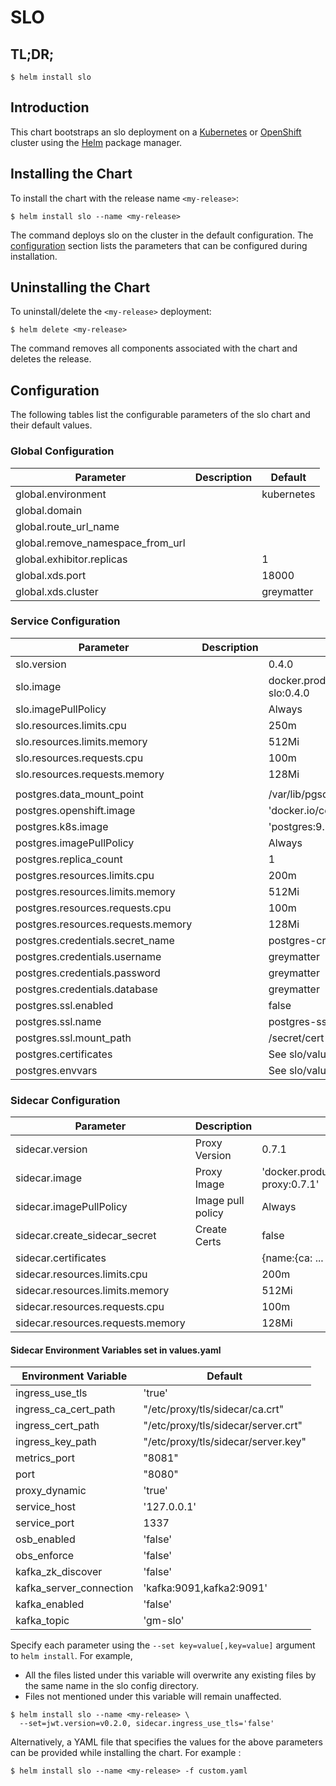 # SLO

## TL;DR;

```console
$ helm install slo
```

## Introduction

This chart bootstraps an slo deployment on a [Kubernetes](http://kubernetes.io) or [OpenShift](https://www.openshift.com/) cluster using the [Helm](https://helm.sh) package manager.

## Installing the Chart

To install the chart with the release name `<my-release>`:

```console
$ helm install slo --name <my-release>
```

The command deploys slo on the cluster in the default configuration. The [configuration](#configuration) section lists the parameters that can be configured during installation.

## Uninstalling the Chart

To uninstall/delete the `<my-release>` deployment:

```console
$ helm delete <my-release>
```

The command removes all components associated with the chart and deletes the release.

## Configuration

The following tables list the configurable parameters of the slo chart and their default values.

### Global Configuration

| Parameter                        | Description | Default    |
| -------------------------------- | ----------- | ---------- |
| global.environment               |             | kubernetes |
| global.domain                    |             |            |
| global.route_url_name            |             |            |
| global.remove_namespace_from_url |             |            |
| global.exhibitor.replicas        |             | 1          |
| global.xds.port                  |             | 18000      |
| global.xds.cluster               |             | greymatter |

### Service Configuration

| Parameter                          | Description | Default                                                    |
| ---------------------------------- | ----------- | ---------------------------------------------------------- |
| slo.version                        |             | 0.4.0                                                      |
| slo.image                          |             | docker.production.deciphernow.com/deciphernow/gm-slo:0.4.0 |
| slo.imagePullPolicy                |             | Always                                                     |
| slo.resources.limits.cpu           |             | 250m                                                       |
| slo.resources.limits.memory        |             | 512Mi                                                      |
| slo.resources.requests.cpu         |             | 100m                                                       |
| slo.resources.requests.memory      |             | 128Mi                                                      |
|                                    |             |                                                            |
| postgres.data_mount_point          |             | /var/lib/pgsql/data                                        |
| postgres.openshift.image           |             | 'docker.io/centos/postgresql-95-centos7:9.5'               |
| postgres.k8s.image                 |             | 'postgres:9.5'                                             |
| postgres.imagePullPolicy           |             | Always                                                     |
| postgres.replica_count             |             | 1                                                          |
| postgres.resources.limits.cpu      |             | 200m                                                       |
| postgres.resources.limits.memory   |             | 512Mi                                                      |
| postgres.resources.requests.cpu    |             | 100m                                                       |
| postgres.resources.requests.memory |             | 128Mi                                                      |
| postgres.credentials.secret_name   |             | postgres-credentials                                       |
| postgres.credentials.username      |             | greymatter                                                 |
| postgres.credentials.password      |             | greymatter                                                 |
| postgres.credentials.database      |             | greymatter                                                 |
| postgres.ssl.enabled               |             | false                                                      |
| postgres.ssl.name                  |             | postgres-ssl-certs                                         |
| postgres.ssl.mount_path            |             | /secret/cert                                               |
| postgres.certificates              |             | See slo/values.yaml                                        |
| postgres.envvars                   |             | See slo/values.yaml                                        |

### Sidecar Configuration

| Parameter                         | Description       | Default                                                        |
| --------------------------------- | ----------------- | -------------------------------------------------------------- |
| sidecar.version                   | Proxy Version     | 0.7.1                                                          |
| sidecar.image                     | Proxy Image       | 'docker.production.deciphernow.com/deciphernow/gm-proxy:0.7.1' |
| sidecar.imagePullPolicy           | Image pull policy | Always                                                         |
| sidecar.create_sidecar_secret     | Create Certs      | false                                                          |
| sidecar.certificates              |                   | {name:{ca: ... , cert: ... , key ...}}                         |
| sidecar.resources.limits.cpu      |                   | 200m                                                           |
| sidecar.resources.limits.memory   |                   | 512Mi                                                          |
| sidecar.resources.requests.cpu    |                   | 100m                                                           |
| sidecar.resources.requests.memory |                   | 128Mi                                                          |

#### Sidecar Environment Variables set in values.yaml

| Environment Variable    | Default                             |
| ----------------------- | ----------------------------------- |
| ingress_use_tls         | 'true'                              |
| ingress_ca_cert_path    | "/etc/proxy/tls/sidecar/ca.crt"     |
| ingress_cert_path       | "/etc/proxy/tls/sidecar/server.crt" |
| ingress_key_path        | "/etc/proxy/tls/sidecar/server.key" |
| metrics_port            | "8081"                              |
| port                    | "8080"                              |
| proxy_dynamic           | 'true'                              |
| service_host            | '127.0.0.1'                         |
| service_port            | 1337                                |
| osb_enabled             | 'false'                             |
| obs_enforce             | 'false'                             |
| kafka_zk_discover       | 'false'                             |
| kafka_server_connection | 'kafka:9091,kafka2:9091'            |
| kafka_enabled           | 'false'                             |
| kafka_topic             | 'gm-slo'                            |

Specify each parameter using the `--set key=value[,key=value]` argument to `helm install`. For example,

- All the files listed under this variable will overwrite any existing files by the same name in the slo config directory.
- Files not mentioned under this variable will remain unaffected.

```console
$ helm install slo --name <my-release> \
  --set=jwt.version=v0.2.0, sidecar.ingress_use_tls='false'
```

Alternatively, a YAML file that specifies the values for the above parameters can be provided while installing the chart. For example :

```console
$ helm install slo --name <my-release> -f custom.yaml
```
